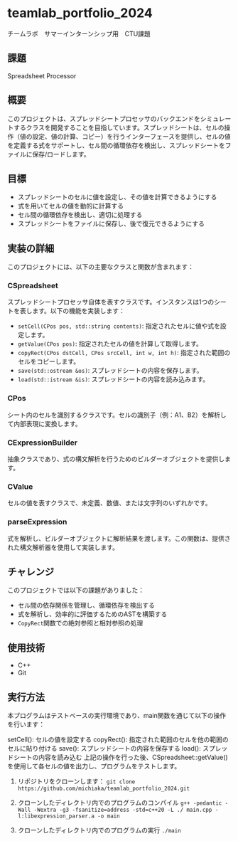 # teamlab_portfolio_2024
チームラボ　サマーインターンシップ用　CTU課題

## 課題
Spreadsheet Processor

## 概要
このプロジェクトは、スプレッドシートプロセッサのバックエンドをシミュレートするクラスを開発することを目指しています。スプレッドシートは、セルの操作（値の設定、値の計算、コピー）を行うインターフェースを提供し、セルの値を定義する式をサポートし、セル間の循環依存を検出し、スプレッドシートをファイルに保存/ロードします。

## 目標
- スプレッドシートのセルに値を設定し、その値を計算できるようにする
- 式を用いてセルの値を動的に計算する
- セル間の循環依存を検出し、適切に処理する
- スプレッドシートをファイルに保存し、後で復元できるようにする

## 実装の詳細
このプロジェクトには、以下の主要なクラスと関数が含まれます：

### CSpreadsheet
スプレッドシートプロセッサ自体を表すクラスです。インスタンスは1つのシートを表します。以下の機能を実装します：
- `setCell(CPos pos, std::string contents)`: 指定されたセルに値や式を設定します。
- `getValue(CPos pos)`: 指定されたセルの値を計算して取得します。
- `copyRect(CPos dstCell, CPos srcCell, int w, int h)`: 指定された範囲のセルをコピーします。
- `save(std::ostream &os)`: スプレッドシートの内容を保存します。
- `load(std::istream &is)`: スプレッドシートの内容を読み込みます。

### CPos
シート内のセルを識別するクラスです。セルの識別子（例：A1、B2）を解析して内部表現に変換します。

### CExpressionBuilder
抽象クラスであり、式の構文解析を行うためのビルダーオブジェクトを提供します。

### CValue
セルの値を表すクラスで、未定義、数値、または文字列のいずれかです。

### parseExpression
式を解析し、ビルダーオブジェクトに解析結果を渡します。この関数は、提供された構文解析器を使用して実装します。

## チャレンジ
このプロジェクトでは以下の課題がありました：
- セル間の依存関係を管理し、循環依存を検出する
- 式を解析し、効率的に評価するためのASTを構築する
- `CopyRect`関数での絶対参照と相対参照の処理

## 使用技術
- C++
- Git

## 実行方法
本プログラムはテストベースの実行環境であり、main関数を通じて以下の操作を行います：

setCell(): セルの値を設定する
copyRect(): 指定された範囲のセルを他の範囲のセルに貼り付ける
save(): スプレッドシートの内容を保存する
load(): スプレッドシートの内容を読み込む
上記の操作を行った後、CSpreadsheet::getValue()を使用して各セルの値を出力し、プログラムをテストします。


1. リポジトリをクローンします：
    `git clone https://github.com/michiaka/teamlab_portfolio_2024.git`
    
2. クローンしたディレクトリ内でのプログラムのコンパイル
    `g++ -pedantic -Wall -Wextra -g3 -fsanitize=address -std=c++20 -L ./ main.cpp -l:libexpression_parser.a -o main`

3. クローンしたディレクトリ内でのプログラムの実行
    `./main`


 
 
 
